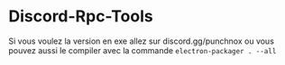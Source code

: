 # Discord-Rpc-Tools

Si vous voulez la version en exe allez sur discord.gg/punchnox ou
vous pouvez aussi le compiler avec la commande 
`electron-packager . --all`
